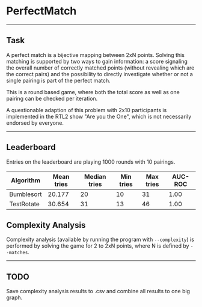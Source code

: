 # PerfectMatch

----

## Task

A perfect match is a bijective mapping between 2xN points.
Solving this matching is supported by two ways to gain information: a score signaling the overall number of correctly matched points (without revealing which are the correct pairs) and the possibility to directly investigate whether or not a single pairing is part of the perfect match.

This is a round based game, where both the total score as well as one pairing can be checked per iteration.

A questionable adaption of this problem with 2x10 participants is implemented in the RTL2 show "Are you the One", which is not necessarily endorsed by everyone.

----

## Leaderboard

Entries on the leaderboard are playing 1000 rounds with 10 pairings.

| Algorithm | Mean tries | Median tries | Min tries | Max tries | AUC-ROC |
|-----------|------------|--------------|-----------|-----------|---------|
| Bumblesort | 20.177 | 20 | 10 | 31 | 1.00 |
| TestRotate | 30.654 | 31 | 13 | 46 | 1.00 |

## Complexity Analysis

Complexity analysis (available by running the program with `--complexity`) is performed by solving the game for 2 to 2xN points, where N is defined by `--matches`.

----

## TODO

Save complexity analysis results to .csv and combine all results to one big graph.
